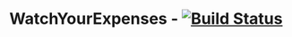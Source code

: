 WatchYourExpenses - [![Build Status](https://travis-ci.org/vteial/watchyourexpenses.png)](https://travis-ci.org/vteial/watchyourexpenses)
=================

